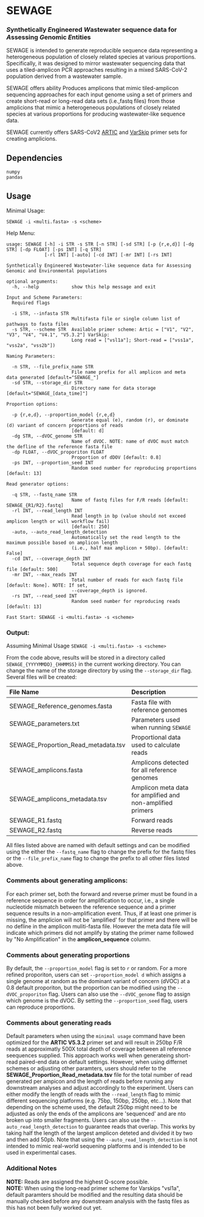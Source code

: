 # SEWAGE 

### *S*ynthetically *E*ngineered *W*astewater sequence data for *A*ssessing *G*enomic *E*ntities

SEWAGE is intended to generate reproducible sequence data representing a heterogeneous population of closely related species at various proportions. Specifically, it was designed to mirror wastewater sequencing data that uses a tiled-amplicon PCR approaches resulting in a mixed SARS-CoV-2 population derived from a wastewater sample.

SEWAGE offers ability Produces amplicons that mimic tiled-amplicon sequencing approaches for each input genome using a set of primers and create short-read or long-read data sets (i.e.,fastq files) from those amplicions that mimic a heterogeneous populations of closely related species at various proportions for producing wastewater-like sequence data.

SEWAGE currently offers SARS-CoV2 [ARTIC](https://github.com/artic-network/primer-schemes) and [VarSkip](https://github.com/nebiolabs/VarSkip) primer sets for creating amplicions.

## Dependencies
```
numpy
pandas
```

## Usage
Minimal Usage:  
```
SEWAGE -i <multi.fasta> -s <scheme>
```
Help Menu:
```
usage: SEWAGE [-h] -i STR -s STR [-n STR] [-sd STR] [-p {r,e,d}] [-dg STR] [-dp FLOAT] [-ps INT] [-q STR]
              [-rl INT] [-auto] [-cd INT] [-mr INT] [-rs INT]

Synthetically Engineered Wastewater-like sequence data for Assessing Genomic and Environmental populations

optional arguments:
  -h, --help            show this help message and exit

Input and Scheme Parameters:
  Required flags

  -i STR, --infasta STR
                        Multifasta file or single column list of pathways to fasta files
  -s STR, --scheme STR  Available primer scheme: Artic = ["V1", "V2", "V3", "V4", "V4.1", "V5.3.2"] VarSkip:
                        Long read = ["vsl1a"]; Short-read = ["vss1a", "vss2a", "vss2b"])

Naming Parameters:

  -n STR, --file_prefix_name STR
                        File name prefix for all amplicon and meta data generated [default="SEWAGE_"]
  -sd STR, --storage_dir STR
                        Directory name for data storage [default="SEWAGE_[data_time]"]

Proportion options:

  -p {r,e,d}, --proportion_model {r,e,d}
                        Generate equal (e), random (r), or dominate (d) variant of concern proportions of reads
                        [default: d]
  -dg STR, --dVOC_genome STR
                        Name of dVOC. NOTE: name of dVOC must match the defline of the reference fasta file
  -dp FLOAT, --dVOC_proporiton FLOAT
                        Proportion of dDOV [default: 0.8]
  -ps INT, --proportion_seed INT
                        Random seed number for reproducing proportions [default: 13]

Read generator options:

  -q STR, --fastq_name STR
                        Name of fastq files for F/R reads [default: SEWAGE_{R1/R2}.fastq]
  -rl INT, --read_length INT
                        Read length in bp (value should not exceed amplicon length or will workflow fail)
                        [default: 250]
  -auto, --auto_read_length_detection
                        Automatically set the read length to the maximum possible based on amplicon length
                        (i.e., half max amplicon + 50bp). [default: False]
  -cd INT, --coverage_depth INT
                        Total sequence depth coverage for each fastq file [default: 500]
  -mr INT, --max_reads INT
                        Total number of reads for each fastq file [default: None]. NOTE: If set,
                        --coverage_depth is ignored.
  -rs INT, --read_seed INT
                        Random seed number for reproducing reads [default: 13]

Fast Start: SEWAGE -i <multi.fasta> -s <scheme>
```
### Output:

Assuming Minimal Usage ```SEWAGE -i <multi.fasta> -s <scheme>```

From the code above, results will be stored in a directory called ```SEWAGE_{YYYYMMDD}_{HHMMSS}``` in the current working directory. You can change the name of the storage directory by using the ```--storage_dir``` flag. Several files will be created:

|File Name|Description|
|:----|:----|
|SEWAGE_Reference_genomes.fasta|Fasta file with reference genomes|
|SEWAGE_parameters.txt|Parameters used when running ```SEWAGE```|
|SEWAGE_Proportion_Read_metadata.tsv|Proportional data used to calculate reads|
|SEWAGE_amplicons.fasta|Amplicons detected for all reference genomes|
|SEWAGE_amplicons_metadata.tsv|Amplicon meta data for amplified and non-amplified primers|
|SEWAGE_R1.fastq|Forward reads|
|SEWAGE_R2.fastq|Reverse reads|

All files listed above are named with default settings and can be modified using the either the ```--fastq_name``` flag to change the prefix for the fastq files or the ```--file_prefix_name``` flag to change the prefix to all other files listed above.  

### Comments about generating amplicons:
For each primer set, both the forward and reverse primer must be found in a reference sequence in order for amplification to occur, i.e., a single nucleotide mismatch between the reference sequence and a primer sequence results in a non-amplification event. Thus, if at least one primer is missing, the amplicion will not be 'amplified' for that primer and there will be no defline in the amplicon muliti-fasta file.  However the meta data file will indicate which primers did not amplify by stating the primer name followed by "No Amplification" in the **amplicon_sequence** column.

### Comments about generating proportions
By default, the ```--proportion_model``` flag is set to ```r``` or random. For a more refined proporiton, users can set ```--proportion_model d``` which assigns a single genome at random as the dominant variant of concern (dVOC) at a 0.8 default proporiton, but the proportion can be modified using the ```--dVOC_proporiton``` flag. Users can also use the ```--dVOC_genome``` flag to assign which genome is the dVOC. By setting the ```--proportion_seed``` flag, users can reproduce proportions.

### Comments about generating reads
Default parameters when using the ```minimal usage``` command have been optimized for the **ARTIC V5.3.2** primer set and will result in 250bp F/R reads at approximatly 500X total depth of coverage between all reference seequences supplied. This approach works well when generateing short-read paired-end data on default settings. However, when using differnet schemes or adjusting other paramters, users should refer to the **SEWAGE_Proportion_Read_metadata.tsv** file for the total number of read generated per ampicon and the length of reads before running any downstream analyses and adjust accordingly to the experiment. Users can either modify the length of reads with the ```--read_length``` flag to mimic different sequencing platforms (e.g. 75bp, 150bp, 250bp, etc...). Note that depending on the scheme used, the default 250bp might need to be adjusted as only the ends of the amplicons are 'sequenced' and are nto broken up into smaller fragments. Users can also use the ```--auto_read_length_detection``` to guarantee reads that overlap. This works by taking half the length of the largest amplicon deteted and divided it by two and then add 50pb. Note that using the ```--auto_read_length_detection``` is not intended to mimic real-world sequening platforms and is intended to be used in experimental cases.  

### Additional Notes
**NOTE:** Reads are assigned the highest Q-score possible.  
**NOTE:** When using the long-read primer scheme for Varskips "vsl1a", default paramters should be modified and the resulting data should be manually checked before any downstream analysis with the fastq files as this has not been fully worked out yet. 